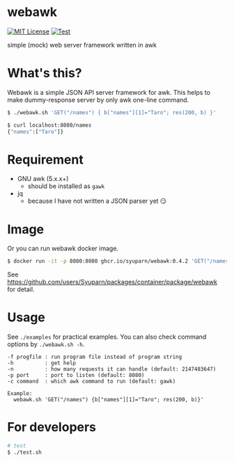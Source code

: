 # webawk
[![MIT License](https://img.shields.io/badge/license-MIT-blue.svg?style=flat)](LICENSE)
[![Test](https://github.com/Syuparn/webawk/actions/workflows/test.yaml/badge.svg)](https://github.com/Syuparn/webawk/actions/workflows/test.yaml)

simple (mock) web server framework written in awk

# What's this?

Webawk is a simple JSON API server framework for awk.
This helps to make dummy-response server by only awk one-line command.

```bash
$ ./webawk.sh 'GET("/names") { b["names"][1]="Taro"; res(200, b) }'
```

```bash
$ curl localhost:8080/names
{"names":["Taro"]}
```

# Requirement

- GNU awk (5.x.x+)
    - should be installed as `gawk`
- jq
    - because I have not written a JSON parser yet :smirk:

# Image

Or you can run webawk docker image.

```bash
$ docker run -it -p 8080:8080 ghcr.io/syuparn/webawk:0.4.2 'GET("/names") { b["names"][1]="Taro"; res(200, b) }'
```

See https://github.com/users/Syuparn/packages/container/package/webawk for detail.

# Usage

See `./examples` for practical examples.
You can also check command options by `./webawk.sh -h`.

```
-f progfile : run program file instead of program string
-h          : get help
-n          : how many requests it can handle (default: 2147483647)
-p port     : port to listen (default: 8080)
-c command  : which awk command to run (default: gawk)

Example:
  webawk.sh 'GET("/names") {b["names"][1]="Taro"; res(200, b)}'
```

# For developers

```bash
# test
$ ./test.sh
```
